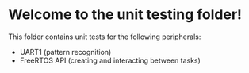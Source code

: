 # Welcome to the unit testing folder! #

This folder contains unit tests for the following peripherals:

- UART1 (pattern recognition)
- FreeRTOS API (creating and interacting between tasks)